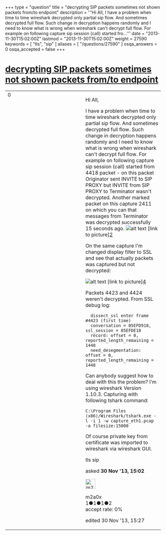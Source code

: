 +++
type = "question"
title = "decrypting SIP packets sometimes not shown packets from/to endpoint"
description = '''Hi All, I have a problem when time to time wireshark decrypted only partial sip flow. And sometimes decrypted full flow. Such change in decryption happens randomly and I need to know what is wrong when wireshark can&#x27;t decrypt full flow. For example on following capture sip session (call) started fro...'''
date = "2013-11-30T15:02:00Z"
lastmod = "2013-11-30T15:02:00Z"
weight = 27590
keywords = [ "tls", "sip" ]
aliases = [ "/questions/27590" ]
osqa_answers = 0
osqa_accepted = false
+++

<div class="headNormal">

# [decrypting SIP packets sometimes not shown packets from/to endpoint](/questions/27590/decrypting-sip-packets-sometimes-not-shown-packets-fromto-endpoint)

</div>

<div id="main-body">

<div id="askform">

<table id="question-table" style="width:100%;"><colgroup><col style="width: 50%" /><col style="width: 50%" /></colgroup><tbody><tr class="odd"><td style="width: 30px; vertical-align: top"><div class="vote-buttons"><div id="post-27590-score" class="post-score" title="current number of votes">0</div><div id="favorite-count" class="favorite-count"></div></div></td><td><div id="item-right"><div class="question-body"><p>Hi All,</p><p>I have a problem when time to time wireshark decrypted only partial sip flow. And sometimes decrypted full flow. Such change in decryption happens randomly and I need to know what is wrong when wireshark can't decrypt full flow. For example on following capture sip session (call) started from 4418 packet - on this packet Originator sent INVITE to SIP PROXY but INVITE from SIP PROXY to Terminator wasn't decrypted. Another marked packet on this capture 2411 on which you can that messages from Terminator was decrypted successfully 15 seconds ago. <img src="http://ssmaker.ru/97c84bba.png" alt="alt text" /> [link to picture]<a href="http://ssmaker.ru/97c84bba.png">2</a></p><p>On the same capture I'm changed display filter to SSL and see that actually packets was captured but not decrypted:</p><p><img src="http://ssmaker.ru/811122ff.png" alt="alt text" /> [link to picture]<a href="http://ssmaker.ru/97c84bba.png">4</a></p><p>Packets 4423 and 4424 weren't decrypted. From SSL debug log:</p><pre><code>  dissect_ssl enter frame #4423 (first time)
  conversation = 05EFD918, ssl_session = 05EFDE18
  record: offset = 0, reported_length_remaining = 1448
  need_desegmentation: offset = 0, reported_length_remaining = 1448</code></pre><p>Can anybody suggest how to deal with this the problem? I'm using wireshark Version 1.10.3. Capturing with following tshark command:</p><pre><code>C:\Program Files (x86)/Wireshark/tshark.exe -l -i 1 -w capture_eth1.pcap -a filesize:15000</code></pre><p>Of course private key from certificate was imported to wireshark via wireshark GUI.</p></div><div id="question-tags" class="tags-container tags">tls sip</div><div id="question-controls" class="post-controls"></div><div class="post-update-info-container"><div class="post-update-info post-update-info-user"><p>asked <strong>30 Nov '13, 15:02</strong></p><img src="https://secure.gravatar.com/avatar/6d1e7ab70067fe885a2871de13705130?s=32&amp;d=identicon&amp;r=g" class="gravatar" width="32" height="32" alt="m2a0x&#39;s gravatar image" /><p>m2a0x<br />
<span class="score" title="1 reputation points">1</span><span title="1 badges"><span class="badge1">●</span><span class="badgecount">1</span></span><span title="1 badges"><span class="silver">●</span><span class="badgecount">1</span></span><span title="2 badges"><span class="bronze">●</span><span class="badgecount">2</span></span><br />
<span class="accept_rate" title="Rate of the user&#39;s accepted answers">accept rate:</span> <span title="m2a0x has no accepted answers">0%</span></p></img></div><div class="post-update-info post-update-info-edited"><p>edited 30 Nov '13, 15:27</p></div></div><div id="comments-container-27590" class="comments-container"></div><div id="comment-tools-27590" class="comment-tools"></div><div class="clear"></div><div id="comment-27590-form-container" class="comment-form-container"></div><div class="clear"></div></div></td></tr></tbody></table>

</div>

</div>


